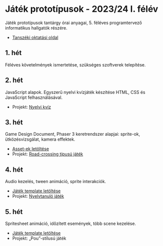 # Játék prototípusok - 2023/24 I. félév
Játék prototípusok tantárgy órai anyagai, 5. féléves programtervező informatikus hallgatók részére. 

- [Tanszéki oktatási oldal](https://oktatas.iit.uni-miskolc.hu/doku.php?id=tanszek:oktatas:jatek_prototipusok:jatek_prototipusok)

## 1. hét
Féléves követelmények ismertetése, szükséges szoftverek telepítése.

## 2. hét
JavaScript alapok. Egyszerű nyelvi kvízjáték készítése HTML, CSS és JavaScript felhasználásával.

- Projekt: [Nyelvi kvíz](https://github.com/aron123/jatek-prototipusok-2023/blob/main/language-quiz/)

## 3. hét
Game Design Document, Phaser 3 keretrendszer alapjai: sprite-ok, ütközésvizsgálat, kamera effektek. 

- [Asset-ek letöltése](https://github.com/aron123/jatek-prototipusok-2023/raw/main/road-crossing-assets.zip)
- Projekt: [Road-crossing típusú játék](https://github.com/aron123/jatek-prototipusok-2023/blob/main/road-crossing/)

## 4. hét
Audio kezelés, tween animáció, sprite interakciók.

- [Játék template letöltése](https://github.com/aron123/jatek-prototipusok-2023/raw/main/spanish-learning-game-template.zip)
- Projekt: [Nyelvtanuló játék](https://github.com/aron123/jatek-prototipusok-2023/blob/main/spanish-learning-game/)

## 5. hét
Spritesheet animáció, időzített események, több scene kezelése.

- [Játék template letöltése](https://github.com/aron123/jatek-prototipusok-2023/raw/main/virtual-pet-game-template.zip)
- Projekt: „Pou”-stílusú játék
